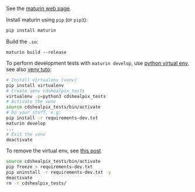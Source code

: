 
See the [maturin web page](https://github.com/PyO3/maturin).

Install maturin using `pip` (or `pip3`):
```bash
pip install maturin
```

Build the `.so`:
```
maturin build --release
```

To perform development tests with `maturin develop`, 
use [python virtual env](https://docs.python.org/3/library/venv.html),
see also [venv tuto](https://docs.python.org/3/tutorial/venv.html):
```bash
# Install virtualenv (venv)
pip install virtualenv
# Create venv cdshealpix_tests
virtualenv -p=python3 cdshealpix_tests
# Activate the venv
source cdshealpix_tests/bin/activate
# Do your stuff, e.g:
pip install -r requirements-dev.txt
maturin develop
...
# Exit the venv
deactivate
```

To remove the virtual env, see [this post](https://stackoverflow.com/questions/11005457/how-do-i-remove-delete-a-virtualenv)
```bash
source cdshealpix_tests/bin/activate
pip freeze > requirements-dev.txt
pip uninstall -r requirements-dev.txt -y
deactivate
rm -r cdshealpix_tests/
```


